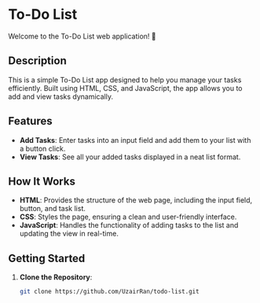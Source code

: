 # To-Do List

Welcome to the To-Do List web application! 🎉

## Description
This is a simple To-Do List app designed to help you manage your tasks efficiently. Built using HTML, CSS, and JavaScript, the app allows you to add and view tasks dynamically.

## Features
- **Add Tasks**: Enter tasks into an input field and add them to your list with a button click.
- **View Tasks**: See all your added tasks displayed in a neat list format.

## How It Works
- **HTML**: Provides the structure of the web page, including the input field, button, and task list.
- **CSS**: Styles the page, ensuring a clean and user-friendly interface.
- **JavaScript**: Handles the functionality of adding tasks to the list and updating the view in real-time.

## Getting Started
1. **Clone the Repository**:
   ```bash
   git clone https://github.com/UzairRan/todo-list.git
